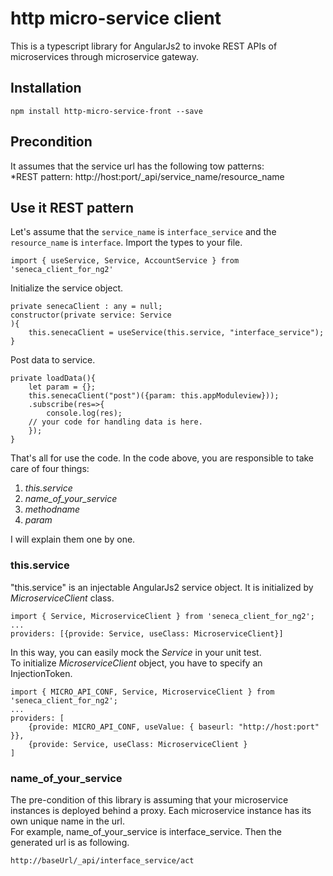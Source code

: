 # http micro-service client

This is a typescript library for AngularJs2 to invoke REST APIs of microservices through microservice gateway.    

## Installation

    npm install http-micro-service-front --save

## Precondition

It assumes that the service url has the following tow patterns:  
*REST pattern: http://host:port/_api/service_name/resource_name  

## Use it REST pattern
Let's assume that the `service_name` is `interface_service` and the `resource_name` is `interface`.
Import the types to your file.

    import { useService, Service, AccountService } from 'seneca_client_for_ng2'
   
Initialize the service object.

    private senecaClient : any = null;  
    constructor(private service: Service
    ){
        this.senecaClient = useService(this.service, "interface_service");
    }

Post data to service. 

    private loadData(){
        let param = {};
        this.senecaClient("post")({param: this.appModuleview}));
	    .subscribe(res=>{
            console.log(res);
	    // your code for handling data is here.
        });
    }

That's all for use the code. In the code above, you are responsible to take care of four things:
1. *this.service*
2. *name_of_your_service*
3. *methodname*
4. *param*

I will explain them one by one.

### this.service  

"this.service" is an injectable AngularJs2 service object. It is initialized by *MicroserviceClient* class.  

    import { Service, MicroserviceClient } from 'seneca_client_for_ng2';
    ...
    providers: [{provide: Service, useClass: MicroserviceClient}]

In this way, you can easily mock the *Service* in your unit test.  
To initialize *MicroserviceClient* object, you have to specify an InjectionToken.  

    import { MICRO_API_CONF, Service, MicroserviceClient } from 'seneca_client_for_ng2';
    ...
    providers: [
        {provide: MICRO_API_CONF, useValue: { baseurl: "http://host:port" }}, 
	    {provide: Service, useClass: MicroserviceClient }
	]

### name_of_your_service

The pre-condition of this library is assuming that your microservice instances is deployed behind a proxy. Each microservice instance has its own unique name in the url.  
For example, name_of_your_service is interface_service. Then the generated url is as following.

    http://baseUrl/_api/interface_service/act







